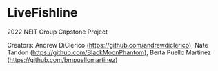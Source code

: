 # LiveFishline
2022 NEIT Group Capstone Project

Creators:
Andrew DiClerico (https://github.com/andrewdiclerico),
Nate Tandon (https://github.com/BlackMoonPhantom),
Berta Puello Martinez (https://github.com/bmpuellomartinez)
